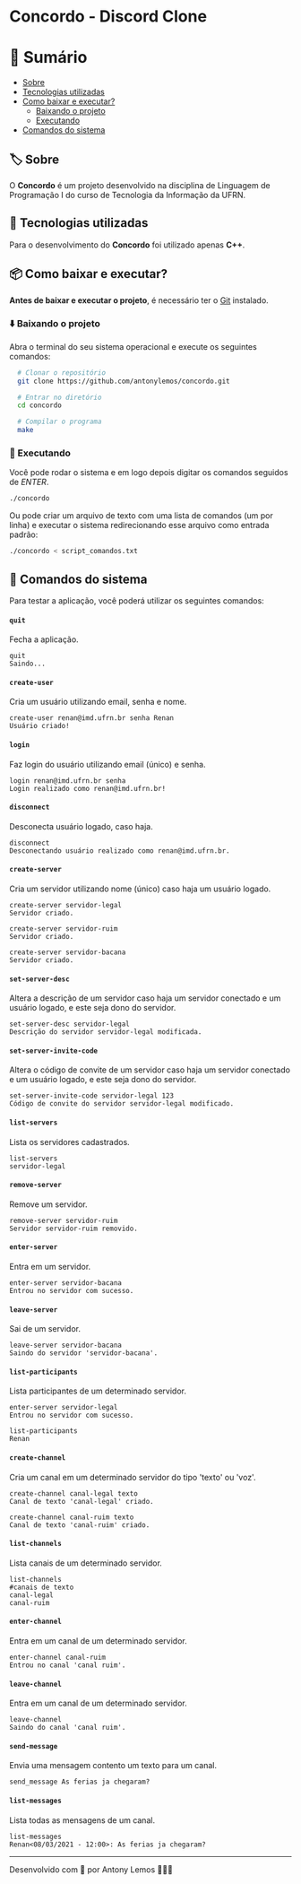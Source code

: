 # Concordo - Discord Clone

# 🔖 Sumário

- [Sobre](#%EF%B8%8F-sobre)
- [Tecnologias utilizadas](#-tecnologias-utilizadas)
- [Como baixar e executar?](#-como-baixar-e-executar)
  - [Baixando o projeto](#%EF%B8%8F-baixando-o-projeto)
  - [Executando](#-executando)
- [Comandos do sistema](#-comandos-do-sistema)


## 🏷️ Sobre

O **Concordo** é um projeto desenvolvido na disciplina de Linguagem de Programação I do curso de Tecnologia da Informação da UFRN.

## 🚀 Tecnologias utilizadas

Para o desenvolvimento do **Concordo** foi utilizado apenas **C++**.

## 📦 Como baixar e executar?

**Antes de baixar e executar o projeto**, é necessário ter o [Git](https://git-scm.com/) instalado.

### ⬇️ Baixando o projeto

Abra o terminal do seu sistema operacional e execute os seguintes comandos:

```bash
  # Clonar o repositório
  git clone https://github.com/antonylemos/concordo.git

  # Entrar no diretório
  cd concordo

  # Compilar o programa
  make
```

### 🏃 Executando

Você pode rodar o sistema e em logo depois digitar os comandos seguidos de _ENTER_.
```bash
./concordo
```

Ou pode criar um arquivo de texto com uma lista de comandos (um por linha) e executar o sistema redirecionando esse arquivo como entrada padrão:
```bash
./concordo < script_comandos.txt
```

## 📌 Comandos do sistema

Para testar a aplicação, você poderá utilizar os seguintes comandos:

#### `quit`

Fecha a aplicação.
```text
quit
Saindo...
```

#### `create-user`

Cria um usuário utilizando email, senha e nome.
```text
create-user renan@imd.ufrn.br senha Renan
Usuário criado!
```

#### `login`

Faz login do usuário utilizando email (único) e senha.
```text
login renan@imd.ufrn.br senha
Login realizado como renan@imd.ufrn.br!
```

#### `disconnect`

Desconecta usuário logado, caso haja.
```text
disconnect
Desconectando usuário realizado como renan@imd.ufrn.br.
```

#### `create-server`

Cria um servidor utilizando nome (único) caso haja um usuário logado.
```text
create-server servidor-legal
Servidor criado.

create-server servidor-ruim
Servidor criado.

create-server servidor-bacana
Servidor criado.
```

#### `set-server-desc`

Altera a descrição de um servidor caso haja um servidor conectado e um usuário logado, e este seja dono do servidor.
```text
set-server-desc servidor-legal
Descrição do servidor servidor-legal modificada.
```

#### `set-server-invite-code`

Altera o código de convite de um servidor caso haja um servidor conectado e um usuário logado, e este seja dono do servidor.
```text
set-server-invite-code servidor-legal 123
Código de convite do servidor servidor-legal modificado.
```

#### `list-servers`

Lista os servidores cadastrados.
```text
list-servers
servidor-legal
```

#### `remove-server`

Remove um servidor.
```text
remove-server servidor-ruim
Servidor servidor-ruim removido.
```

#### `enter-server`

Entra em um servidor.
```text
enter-server servidor-bacana
Entrou no servidor com sucesso.
```

#### `leave-server`

Sai de um servidor.
```text
leave-server servidor-bacana
Saindo do servidor 'servidor-bacana'.
```

#### `list-participants`

Lista participantes de um determinado servidor.
```text
enter-server servidor-legal
Entrou no servidor com sucesso.

list-participants
Renan
```

#### `create-channel`

Cria um canal em um determinado servidor do tipo 'texto' ou 'voz'.
```text
create-channel canal-legal texto
Canal de texto 'canal-legal' criado.

create-channel canal-ruim texto
Canal de texto 'canal-ruim' criado.
```

#### `list-channels`

Lista canais de um determinado servidor.
```text
list-channels
#canais de texto
canal-legal
canal-ruim
```

#### `enter-channel`

Entra em um canal de um determinado servidor.
```text
enter-channel canal-ruim
Entrou no canal 'canal ruim'.
```

#### `leave-channel`

Entra em um canal de um determinado servidor.
```text
leave-channel
Saindo do canal 'canal ruim'.
```

#### `send-message`

Envia uma mensagem contento um texto para um canal.
```text
send_message As ferias ja chegaram?
```

#### `list-messages`

Lista todas as mensagens de um canal.
```text
list-messages
Renan<08/03/2021 - 12:00>: As ferias ja chegaram?
```

---

Desenvolvido com 💜 por Antony Lemos 🧑🏽‍🚀
